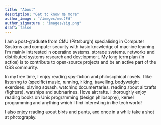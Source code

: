 ```yaml
---
title: "About"
description: "Get to know me more"
author_image : "/images/me.JPG"
author_signature : "images/sig.png"
draft: false
---
```


I am a post-graduate from CMU (Pittsburgh) specialising in Computer Systems and computer security with basic knowledge of machine learning. I’m mainly interested in operating systems, storage systems, networks and distributed systems research and development. My long term plan (in action) is to contribute to open-source projects and be an active part of the OSS community.

In my free time, I enjoy reading spy-fiction and philosophical novels. I like listening to (specific) music, running, hiking, travelling, bodyweight exercises, playing squash, watching documentaries, reading about aircrafts (fighters), warships and submarines. I love aircrafts. I thoroughly enjoy reading books on Unix programming (design philosophy), kernel programming and anything which I find interesting in the tech world!

I also enjoy reading about birds and plants, and once in a while take a shot at photography.

